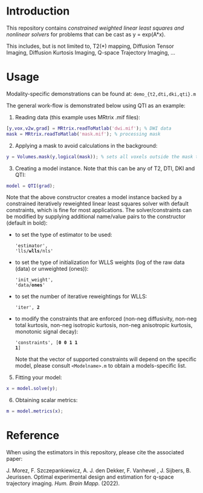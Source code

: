 # Introduction

This repository contains *constrained weighted linear least squares and nonlinear solvers* for problems that can be cast as y = exp(A*x).

This includes, but is not limited to, T2(\*) mapping, Diffusion Tensor Imaging, Diffusion Kurtosis Imaging, Q-space Trajectory Imaging, ...

# Usage

Modality-specific demonstrations can be found at: `demo_{t2,dti,dki,qti}.m`

The general work-flow is demonstrated below using QTI as an example:

1. Reading data (this example uses MRtrix .mif files):
```matlab
[y,vox,v2w,grad] = MRtrix.readToMatlab('dwi.mif'); % DWI data
mask = MRtrix.readToMatlab('mask.mif'); % processing mask
```

2. Applying a mask to avoid calculations in the background:
```matlab
y = Volumes.mask(y,logical(mask)); % sets all voxels outside the mask to NaN
```

3. Creating a model instance. Note that this can be any of T2, DTI, DKI and QTI:
```matlab
model = QTI(grad);
```
Note that the above constructor creates a model instance backed by a constrained iteratively reweighted linear least squares solver with default constraints, which is fine for most applications. The solver/constraints can be modified by supplying additional name/value pairs to the constructor (default in bold):

* to set the type of estimator to be used: <pre><code>'estimator', 'lls/<b>wlls</b>/nls'</code></pre>
* to set the type of initialization for WLLS weights (log of the raw data (data) or unweighted (ones)):  <pre><code>'init_weight', 'data/<b>ones</b>'</code></pre>
* to set the number of iterative reweightings for WLLS: <pre><code>'iter', <b>2</b></code></pre>
* to modify the constraints that are enforced (non-neg diffusivity, non-neg total kurtosis, non-neg isotropic kurtosis, non-neg anisotropic kurtosis, monotonic signal decay): <pre><code>'constraints', [<b>0 0 1 1 1</b>]</code></pre> Note that the vector of supported constraints will depend on the specific model, please consult ``<Modelname>.m`` to obtain a models-specific list.

5. Fitting your model:
```matlab
x = model.solve(y);
```

6. Obtaining scalar metrics:
```matlab
m = model.metrics(x);
```

# Reference

When using the estimators in this repository, please cite the associated paper:

J. Morez, F. Szczepankiewicz, A. J. den Dekker, F. Vanhevel , J. Sijbers, B. Jeurissen. Optimal experimental design and estimation for q-space trajectory imaging. *Hum. Brain Mapp.* (2022).
